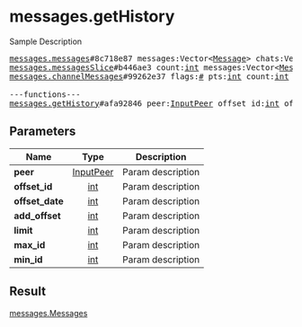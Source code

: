 # messages.getHistory

Sample Description

<pre>
<a href="../constructor/messages.messages">messages.messages</a>#8c718e87 messages:Vector&lt;<a href="../type/Message.md">Message</a>&gt; chats:Vector&lt;<a href="../type/Chat.md">Chat</a>&gt; users:Vector&lt;<a href="../type/User.md">User</a>&gt; = <a href="../type/messages.Messages.md">messages.Messages</a>;
<a href="../constructor/messages.messagesSlice">messages.messagesSlice</a>#b446ae3 count:<a href="../type/int.md">int</a> messages:Vector&lt;<a href="../type/Message.md">Message</a>&gt; chats:Vector&lt;<a href="../type/Chat.md">Chat</a>&gt; users:Vector&lt;<a href="../type/User.md">User</a>&gt; = <a href="../type/messages.Messages.md">messages.Messages</a>;
<a href="../constructor/messages.channelMessages">messages.channelMessages</a>#99262e37 flags:<a href="../type/#.md">#</a> pts:<a href="../type/int.md">int</a> count:<a href="../type/int.md">int</a> messages:Vector&lt;<a href="../type/Message.md">Message</a>&gt; chats:Vector&lt;<a href="../type/Chat.md">Chat</a>&gt; users:Vector&lt;<a href="../type/User.md">User</a>&gt; = <a href="../type/messages.Messages.md">messages.Messages</a>;

---functions---
<a href="../method/messages.getHistory.md">messages.getHistory</a>#afa92846 peer:<a href="../type/InputPeer.md">InputPeer</a> offset_id:<a href="../type/int.md">int</a> offset_date:<a href="../type/int.md">int</a> add_offset:<a href="../type/int.md">int</a> limit:<a href="../type/int.md">int</a> max_id:<a href="../type/int.md">int</a> min_id:<a href="../type/int.md">int</a> = <a href="../type/messages.Messages.md">messages.Messages</a>;</pre>
## Parameters

| Name | Type | Description |
|------|:----:|-------------|
| **peer** | <a href="../type/InputPeer.md">InputPeer</a> | Param description |
| **offset_id** | <a href="../type/int.md">int</a> | Param description |
| **offset_date** | <a href="../type/int.md">int</a> | Param description |
| **add_offset** | <a href="../type/int.md">int</a> | Param description |
| **limit** | <a href="../type/int.md">int</a> | Param description |
| **max_id** | <a href="../type/int.md">int</a> | Param description |
| **min_id** | <a href="../type/int.md">int</a> | Param description |

## Result

<a href="../type/messages.Messages.md">messages.Messages</a>

